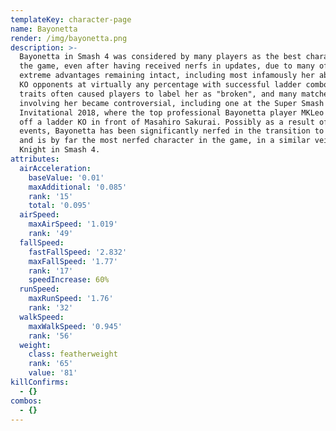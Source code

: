 ```yaml
---
templateKey: character-page
name: Bayonetta
render: /img/bayonetta.png
description: >-
  Bayonetta in Smash 4 was considered by many players as the best character in
  the game, even after having received nerfs in updates, due to many of her
  extreme advantages remaining intact, including most infamously her ability to
  KO opponents at virtually any percentage with successful ladder combos. These
  traits often caused players to label her as "broken", and many matches
  involving her became controversial, including one at the Super Smash Bros.
  Invitational 2018, where the top professional Bayonetta player MKLeo pulled
  off a ladder KO in front of Masahiro Sakurai. Possibly as a result of these
  events, Bayonetta has been significantly nerfed in the transition to Ultimate,
  and is by far the most nerfed character in the game, in a similar vein to Meta
  Knight in Smash 4.
attributes:
  airAcceleration:
    baseValue: '0.01'
    maxAdditional: '0.085'
    rank: '15'
    total: '0.095'
  airSpeed:
    maxAirSpeed: '1.019'
    rank: '49'
  fallSpeed:
    fastFallSpeed: '2.832'
    maxFallSpeed: '1.77'
    rank: '17'
    speedIncrease: 60%
  runSpeed:
    maxRunSpeed: '1.76'
    rank: '32'
  walkSpeed:
    maxWalkSpeed: '0.945'
    rank: '56'
  weight:
    class: featherweight
    rank: '65'
    value: '81'
killConfirms:
  - {}
combos:
  - {}
---
```


